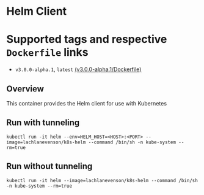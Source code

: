 # Helm Client

# Supported tags and respective `Dockerfile` links
* `v3.0.0-alpha.1`, `latest`    [(v3.0.0-alpha.1/Dockerfile)](https://github.com/limscoder/k8s-helm/blob/v3.0.0-alpha.1/Dockerfile)

## Overview
This container provides the Helm client for use with Kubernetes

## Run with tunneling
`kubectl run -it helm --env=HELM_HOST=<HOST>:<PORT> --image=lachlanevenson/k8s-helm --command /bin/sh -n kube-system --rm=true` 

## Run without tunneling
`kubectl run -it helm --image=lachlanevenson/k8s-helm --command /bin/sh -n kube-system --rm=true`


